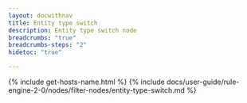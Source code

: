 ```yaml
---
layout: docwithnav
title: Entity type switch
description: Entity type switch node
breadcrumbs: "true"
breadcrumbs-steps: "2"
hidetoc: "true"

---
```


{% include get-hosts-name.html %}
{% include docs/user-guide/rule-engine-2-0/nodes/filter-nodes/entity-type-switch.md %}

